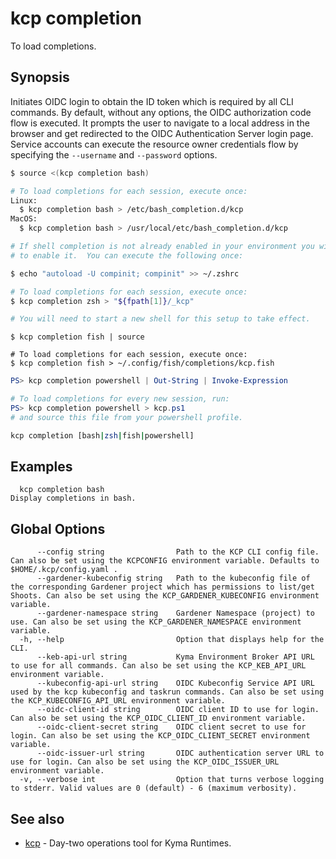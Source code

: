 # kcp completion
To load completions.

## Synopsis

Initiates OIDC login to obtain the ID token which is required by all CLI commands.
By default, without any options, the OIDC authorization code flow is executed. It prompts the user to navigate to a local address in the browser and get redirected to the OIDC Authentication Server login page.
Service accounts can execute the resource owner credentials flow by specifying the `--username` and `--password` options.
```bash
$ source <(kcp completion bash)

# To load completions for each session, execute once:
Linux:
  $ kcp completion bash > /etc/bash_completion.d/kcp
MacOS:
  $ kcp completion bash > /usr/local/etc/bash_completion.d/kcp
```

```zsh
# If shell completion is not already enabled in your environment you will need
# to enable it.  You can execute the following once:

$ echo "autoload -U compinit; compinit" >> ~/.zshrc

# To load completions for each session, execute once:
$ kcp completion zsh > "${fpath[1]}/_kcp"

# You will need to start a new shell for this setup to take effect.
```

```fish
$ kcp completion fish | source

# To load completions for each session, execute once:
$ kcp completion fish > ~/.config/fish/completions/kcp.fish
```

```powershell
PS> kcp completion powershell | Out-String | Invoke-Expression

# To load completions for every new session, run:
PS> kcp completion powershell > kcp.ps1
# and source this file from your powershell profile.
```

```bash
kcp completion [bash|zsh|fish|powershell]
```

## Examples

```
  kcp completion bash                                                     Display completions in bash.
```

## Global Options

```
      --config string                Path to the KCP CLI config file. Can also be set using the KCPCONFIG environment variable. Defaults to $HOME/.kcp/config.yaml .
      --gardener-kubeconfig string   Path to the kubeconfig file of the corresponding Gardener project which has permissions to list/get Shoots. Can also be set using the KCP_GARDENER_KUBECONFIG environment variable.
      --gardener-namespace string    Gardener Namespace (project) to use. Can also be set using the KCP_GARDENER_NAMESPACE environment variable.
  -h, --help                         Option that displays help for the CLI.
      --keb-api-url string           Kyma Environment Broker API URL to use for all commands. Can also be set using the KCP_KEB_API_URL environment variable.
      --kubeconfig-api-url string    OIDC Kubeconfig Service API URL used by the kcp kubeconfig and taskrun commands. Can also be set using the KCP_KUBECONFIG_API_URL environment variable.
      --oidc-client-id string        OIDC client ID to use for login. Can also be set using the KCP_OIDC_CLIENT_ID environment variable.
      --oidc-client-secret string    OIDC client secret to use for login. Can also be set using the KCP_OIDC_CLIENT_SECRET environment variable.
      --oidc-issuer-url string       OIDC authentication server URL to use for login. Can also be set using the KCP_OIDC_ISSUER_URL environment variable.
  -v, --verbose int                  Option that turns verbose logging to stderr. Valid values are 0 (default) - 6 (maximum verbosity).
```

## See also

* [kcp](kcp.md)	 - Day-two operations tool for Kyma Runtimes.

